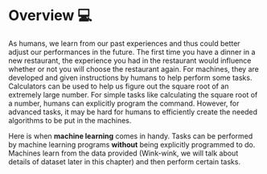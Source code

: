# Overview 💻

As humans, we learn from our past experiences and thus could better adjust our performances in the future. 
The first time you have a dinner in a new restaurant, the experience you had in the restaurant would 
influence whether or not you will choose the restaurant again. 
For machines, they are developed and given instructions by humans to help perform some tasks. 
Calculators can be used to help us figure out the square root of an extremely large number. 
For simple tasks like calculating the square root of a number, humans can explicitly program the command. 
However, for advanced tasks, it may be hard for humans to efficiently create the needed algorithms to be put in the machines. 

Here is when **machine learning** comes in handy. Tasks can be performed by machine learning programs **without** being explicitly programmed to do. 
Machines learn from the data provided (Wink-wink, we will talk about details of dataset later in this chapter) and then perform certain tasks. 

